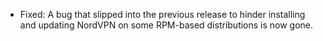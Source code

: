 * Fixed: A bug that slipped into the previous release to hinder installing and updating NordVPN on some RPM-based distributions is now gone.
